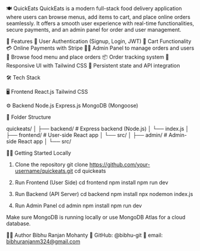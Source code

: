 🍽️ QuickEats
QuickEats is a modern full-stack food delivery application where users can browse menus, add items to cart, and place online orders seamlessly. It offers a smooth user experience with real-time functionalities, secure payments, and an admin panel for order and user management.

🚀 Features
🔐 User Authentication (Signup, Login, JWT)
🛒 Cart Functionality
💳 Online Payments with Stripe
👨‍🍳 Admin Panel to manage orders and users
🍔 Browse food menu and place orders
📦 Order tracking system
📱 Responsive UI with Tailwind CSS
🔄 Persistent state and API integration

🛠️ Tech Stack

🖥️ Frontend
React.js
Tailwind CSS

⚙️ Backend
Node.js
Express.js
MongoDB (Mongoose)

📁 Folder Structure

quickeats/
│
├── backend/          # Express backend (Node.js)
│   └── index.js
│
├── frontend/         # User-side React app
│   └── src/
│
├── admin/            # Admin-side React app
│   └── src/

🧑‍💻 Getting Started Locally
1. Clone the repository
git clone https://github.com/your-username/quickeats.git
cd quickeats

3. Run Frontend (User Side)
cd frontend
npm install
npm run dev

4. Run Backend (API Server)
cd backend
npm install
npx nodemon index.js

6. Run Admin Panel
cd admin
npm install
npm run dev

Make sure MongoDB is running locally or use MongoDB Atlas for a cloud database.

🙋‍♂️ Author
Bibhu Ranjan Mohanty
💼 GitHub: @bibhu-git
📧 email: bibhuranjanm324@gmail.com

